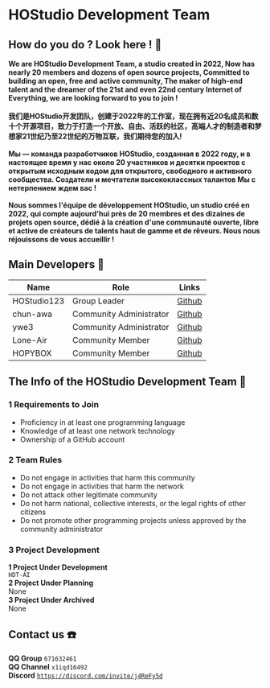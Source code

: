 # HOStudio Development Team
## How do you do ? Look here ! 👋
**We are HOStudio Development Team, a studio created in 2022, Now has nearly 20 members and dozens of open source projects, Committed to building an open, free and active community, The maker of high-end talent and the dreamer of the 21st and even 22nd century Internet of Everything, we are looking forward to you to join !<br><br>
我们是HOStudio开发团队，创建于2022年的工作室，现在拥有近20名成员和数十个开源项目，致力于打造一个开放、自由、活跃的社区，高端人才的制造者和梦想家21世纪乃至22世纪的万物互联，我们期待您的加入!<br><br>
Мы — команда разработчиков HOStudio, созданная в 2022 году, и в настоящее время у нас около 20 участников и десятки проектов с открытым исходным кодом для открытого, свободного и активного сообщества. Создатели и мечтатели высококлассных талантов Мы с нетерпением ждем вас !<br><br>
Nous sommes l'équipe de développement HOStudio, un studio créé en 2022, qui compte aujourd'hui près de 20 membres et des dizaines de projets open source, dédié à la création d'une communauté ouverte, libre et active de créateurs de talents haut de gamme et de rêveurs. Nous nous réjouissons de vous accueillir !**

## Main Developers 👥
**Name**|**Role**|**Links**|
--------|--------|---------|
HOStudio123|Group Leader|[Github](https://github.com/HOStudio123)
chun-awa|Community Administrator|[Github](https://github.com/chun-awa)
ywe3|Community Administrator|[Github](https://github.com/ywe3)
Lone-Air|Community Member|[Github](https://github.com/Lone-Air)
HOPYBOX|Community Member|[Github](https://github.com/HOPYBOX)

## The Info of the HOStudio Development Team 📑

### 1 Requirements to Join
- Proficiency in at least one programming language
- Knowledge of at least one network technology
- Ownership of a GitHub account

### 2 Team Rules
- Do not engage in activities that harm this community
- Do not engage in activities that harm the network
- Do not attack other legitimate community
- Do not harm national, collective interests, or the legal rights of other citizens
- Do not promote other programming projects unless approved by the community administrator

### 3 Project Development
**1 Project Under Development**<br>
`HDT-AI`<br>
**2 Project Under Planning**<br>
None<br>
**3 Project Under Archived**<br>
None<br>

## Contact us ☎️
**QQ Group** `671632461`<br>
**QQ Channel** `x1iqd16492`<br>
**Discord** [`https://discord.com/invite/j4ReFy5d`](https://discord.com/invite/j4ReFy5d)
